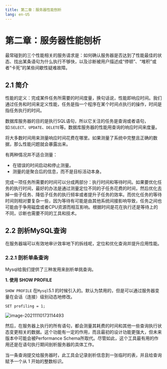 ```yaml
---
title: 第二章：服务器性能刨析
lang: en-US
---
```


# 第二章：服务器性能刨析

最常碰到的三个性能相关的服务请求是：如何确认服务器是否达到了性能最佳的状态、找出某条语句为什么执行不够快，以及诊断被用户描述成“停顿”、“堆积”或者“卡死”的某些间歇性疑难故障。

## 2.1 简介

性能的定义：完成某件任务所需要的时间度量，换句话说，性能即响应时间。我们通过任务和时间来定义性能，任务是指一个程序在某个时间点执行的操作，时间是指任务执行的时间。

数据库服务器的目的是执行SQL语句，所以它关注的任务是查询或者语句，如:`SELECT`、`UPDATE`、`DELETE`等。数据库服务器的性能用查询的响应时间来度量。

将大多数时间用来测量响应时间花费在哪里。如果测量了系统中完整且正确的数据，那么性能问题就会暴露出来。

有两种情况并不适合测量：

- 在错误的时间启动和停止测量。
- 测量的是聚合后的信息，而不是目标活动本身。

完成一项任务所需要的时间可以分成两部分：执行时间和等待时间。如果要优化任务的执行时间，最好的办法是通过测量定位不同的子任务花费的时间，然后优化去掉一些子任务、降低子任务的执行频率或者提升子任务的效率。而优化任务的等待时间则相对要复杂一些，因为等待有可能是由其他系统间接影响导致，任务之间也可能由于争用磁盘或者CPU资源而相互影响。根据时间是花在执行还是等待上的不同，诊断也需要不同的工具和技术。

## 2.2 剖析MySQL查询

在服务器端可以有效地审计效率地下的拆线呢，定位和优化查询并提升应用性能。

### 2.2.1 剖析单条查询

Mysql给我们提供了三种发用来剖析单挑查询。

**1. 使用 SHOW PROFILE**

`SHOW PROFILE` 在`Mysql`5.1 的时候引入的。默认为禁用的，但是可以通过服务器变量在会话（连接）级别动态地修改。

~~~mysql
SET profiling = 1;
~~~

![image-20211110173114493](https://gitee.com/sue201982/mysql/raw/master/img//image-20211110173114493.png)

然后，在服务器上执行的所有语句，都会测量其耗费的时间和其他一些查询执行状态变更相关的数据。这个功能有一定的作用，而且最初的设计功能更强大，但未来版本中可能会被Performance Schema所取代。尽管如此，这个工具最有用的作用还是在语句执行期间剖析服务器的具体工作。

当一条查询提交给服务器时，此工具会记录剖析信息到一张临时的表，并且给查询赋予一个从 1 开始的整数标识。

~~~mysql

~~~